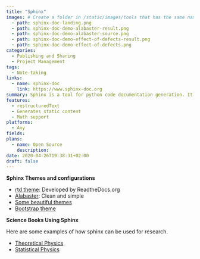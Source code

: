 ```yaml
---
title: "Sphinx"
images: # Create a folder in /static/images/tools that has the same name as this current markdown file and place the images there. We only need the file name here. If this is not clear, please refer to existing tools as references.
  - path: sphinx-doc-landing.png
  - path: sphinx-doc-demo-alabaster-result.png
  - path: sphinx-doc-demo-alabaster-source.png
  - path: sphinx-doc-demo-effect-of-defects-result.png
  - path: sphinx-doc-demo-effect-of-defects.png
categories:
  - Publishing and Sharing
  - Project Management
tags:
  - Note-taking
links:
  - name: sphinx-doc
    link: https://www.sphinx-doc.org
summary: Sphinx is a tool for python code documentation generation. It is also a very good tool to take digital notes since it supports images, equations, tables, code blocks, etc.
features:
  - restructuredText
  - Generates static content
  - Math support
platforms:
  - Any
fields:
plans:
  - name: Open Source
    description:
date: 2020-04-26T19:38:31+02:00
draft: false
---
```


**Sphinx Themes and configurations**

* [rtd theme](https://github.com/snide/sphinx_rtd_theme): Developed by ReadtheDocs.org
* [Alabaster](https://github.com/bitprophet/alabaster): Clean and simple
* [Some beautiful themes](https://github.com/vkvn/sphinx-themes)
* [Bootstrap theme](https://ryan-roemer.github.io/sphinx-bootstrap-theme/)

**Science Books Using Sphinx**

Here are some examples of how sphinx can be used for research.

* [Theoretical Physics](https://github.com/certik/theoretical-physics)
* [Statistical Physics](https://github.com/emptymalei/statisticalphysics)